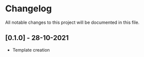 # Changelog

All notable changes to this project will be documented in this file.

## [0.1.0] - 28-10-2021
- Template creation

